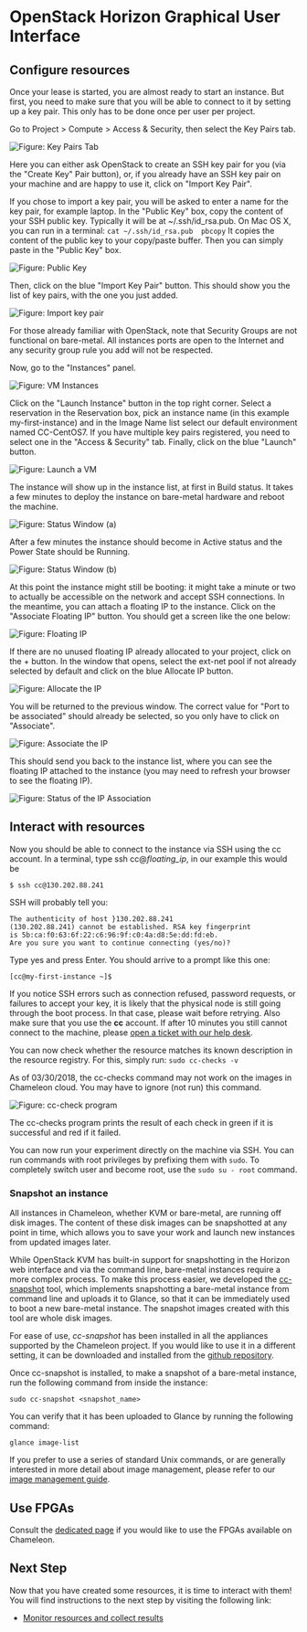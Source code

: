 # OpenStack Horizon Graphical User Interface

## Configure resources

Once your lease is started, you are almost ready to start an instance.
But first, you need to make sure that you will be able to connect to it
by setting up a key pair. This only has to be done once per user per
project.

Go to Project > Compute > Access & Security, then select the Key Pairs
tab.

![**Figure:** Key Pairs Tab](images/Screen-Shot-2016-10-26-at-14-37-00.png)

Here you can either ask OpenStack to create an SSH key pair for you (via
the "Create Key" Pair button), or, if you already have an SSH key pair
on your machine and are happy to use it, click on "Import Key Pair".

If you chose to import a key pair, you will be asked to enter a name for
the key pair, for example laptop. In the "Public Key" box, copy the
content of your SSH public key. Typically it will be at
~/.ssh/id_rsa.pub. On Mac OS X, you can run in a terminal:
 `cat ~/.ssh/id_rsa.pub  pbcopy`
It copies the content of the public key to your copy/paste buffer. Then
you can simply paste in the "Public Key" box.

![**Figure:** Public Key](images/Screen-Shot-2016-10-26-at-14-37-18.png)

Then, click on the blue "Import Key Pair" button. This should show you
the list of key pairs, with the one you just added.

![**Figure:** Import key pair](images/Screen-Shot-2016-10-26-at-14-37-52.png)

For those already familiar with OpenStack, note that Security Groups are
not functional on bare-metal. All instances ports are open to the
Internet and any security group rule you add will not be respected.

Now, go to the "Instances" panel.

![**Figure:** VM Instances](images/Screen-Shot-2016-10-26-at-14-39-56.png)

Click on the "Launch Instance" button in the top right corner. Select a
reservation in the Reservation box, pick an instance name (in this
example my-first-instance) and in the Image Name list select our default
environment named CC-CentOS7. If you have multiple key pairs registered,
you need to select one in the "Access & Security" tab. Finally, click on
the blue "Launch" button.

![**Figure:** Launch a VM](images/Screen-Shot-2016-10-26-at-14-41-08.png)

The instance will show up in the instance list, at first in Build
status. It takes a few minutes to deploy the instance on bare-metal
hardware and reboot the machine.

![**Figure:** Status Window (a)](images/Screen-Shot-2016-10-26-at-15-53-31.png)

After a few minutes the instance should become in Active status and the
Power State should be Running.

![**Figure:** Status Window (b)](images/Screen-Shot-2016-10-26-at-16-22-38.png)

At this point the instance might still be booting: it might take a
minute or two to actually be accessible on the network and accept SSH
connections. In the meantime, you can attach a floating IP to the
instance. Click on the "Associate Floating IP" button. You should get a
screen like the one below:

![**Figure:** Floating IP](images/Screen-Shot-2016-10-26-at-16-25-04.png)

If there are no unused floating IP already allocated to your project,
click on the + button. In the window that opens, select the ext-net pool
if not already selected by default and click on the blue Allocate IP
button.

![**Figure:** Allocate the IP](images/Screen-Shot-2016-10-26-at-16-33-45-W05kOLQ.png)

You will be returned to the previous window. The correct value for "Port
to be associated" should already be selected, so you only have to click
on "Associate".

![**Figure:** Associate the IP](images/Screen-Shot-2016-10-26-at-16-25-10.png)

This should send you back to the instance list, where you can see the
floating IP attached to the instance (you may need to refresh your
browser to see the floating IP).

![**Figure:** Status of the IP Association](images/Screen-Shot-2016-10-26-at-16-26-54.png)

## Interact with resources

Now you should be able to connect to the instance via SSH using the cc
account. In a terminal, type ssh cc@*floating_ip*, in our example
this would be

    $ ssh cc@130.202.88.241

SSH will probably tell you:

    The authenticity of host }130.202.88.241
    (130.202.88.241) cannot be established. RSA key fingerprint 
    is 5b:ca:f0:63:6f:22:c6:96:9f:c0:4a:d8:5e:dd:fd:eb. 
    Are you sure you want to continue connecting (yes/no)?

Type yes and press Enter. You should arrive to a prompt like this one:

`[cc@my-first-instance ~]$`

If you notice SSH errors such as connection refused, password requests,
or failures to accept your key, it is likely that the physical node is
still going through the boot process. In that case, please wait before
retrying. Also make sure that you use the **cc** account. If after 10
minutes you still cannot connect to the machine, please [open a ticket
with our help desk](https://www.chameleoncloud.org/user/help/).

You can now check whether the resource matches its known description in
the resource registry. For this, simply run: `sudo cc-checks -v`

As of 03/30/2018, the cc-checks command may not work on the images in
Chameleon cloud. You may have to ignore (not run) this command.

![**Figure:** cc-check program](images/cc-checks.png)

The cc-checks program prints the result of each check in green if it is
successful and red if it failed.

You can now run your experiment directly on the machine via SSH. You can
run commands with root privileges by prefixing them with `sudo`. To
completely switch user and become root, use
the `sudo su - root` command.

### Snapshot an instance

All instances in Chameleon, whether KVM or bare-metal, are running off
disk images. The content of these disk images can be snapshotted at any
point in time, which allows you to save your work and launch new
instances from updated images later.

While OpenStack KVM has built-in support for snapshotting in the Horizon
web interface and via the command line, bare-metal instances require a
more complex process. To make this process easier, we developed the
[cc-snapshot](https://github.com/ChameleonCloud/ChameleonSnapshotting)
tool, which implements snapshotting a bare-metal instance from command
line and uploads it to Glance, so that it can be immediately used to
boot a new bare-metal instance. The snapshot images created with this
tool are whole disk images.

For ease of use, *cc-snapshot* has been installed in all the appliances
supported by the Chameleon project. If you would like to use it in a
different setting, it can be downloaded and installed from the [github
repository](https://github.com/ChameleonCloud/ChameleonSnapshotting).

Once cc-snapshot is installed, to make a snapshot of a bare-metal
instance, run the following command from inside the instance:

`sudo cc-snapshot <snapshot_name>`

You can verify that it has been uploaded to Glance by running the
following command:

`glance image-list`

If you prefer to use a series of standard Unix commands, or are
generally interested in more detail about image management, please refer
to our [image management
guide](https://www.chameleoncloud.org/docs/user-guides/ironic/#snapshotting_an_instance).

## Use FPGAs

Consult the [dedicated
page](https://www.chameleoncloud.org/docs/bare-metal-user-guide/fpga/) if
you would like to use the FPGAs available on Chameleon.

## Next Step

Now that you have created some resources, it is time to interact with
them! You will find instructions to the next step by visiting the
following link:

-   [Monitor resources and collect
    results](https://www.chameleoncloud.org/monitor-and-collect/)
